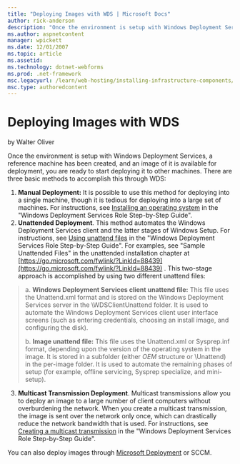 ```yaml
---
title: "Deploying Images with WDS | Microsoft Docs"
author: rick-anderson
description: "Once the environment is setup with Windows Deployment Services, a reference machine has been created, and an image of it is available for deployment, you are..."
ms.author: aspnetcontent
manager: wpickett
ms.date: 12/01/2007
ms.topic: article
ms.assetid: 
ms.technology: dotnet-webforms
ms.prod: .net-framework
msc.legacyurl: /learn/web-hosting/installing-infrastructure-components/deploying-images-with-wds
msc.type: authoredcontent
---
```

Deploying Images with WDS
====================
by Walter Oliver

Once the environment is setup with Windows Deployment Services, a reference machine has been created, and an image of it is available for deployment, you are ready to start deploying it to other machines. There are three basic methods to accomplish this through WDS:

1. **Manual Deployment:** It is possible to use this method for deploying into a single machine, though it is tedious for deploying into a large set of machines. For instructions, see [Installing an operating system](http://technet2.microsoft.com/WindowsServer2008/en/library/7d837d88-6d8e-420c-b68f-a5b4baeb52481033.mspx#BKMK_PXEBooting) in the "Windows Deployment Services Role Step-by-Step Guide".
2. **Unattended Deployment**. This method automates the Windows Deployment Services client and the latter stages of Windows Setup. For instructions, see [Using unattend files](http://technet2.microsoft.com/WindowsServer2008/en/library/7d837d88-6d8e-420c-b68f-a5b4baeb52481033.mspx#BKMK_UsingUnattendFiles) in the "Windows Deployment Services Role Step-by-Step Guide". For examples, see "Sample Unattended Files" in the unattended installation chapter at [https://go.microsoft.com/fwlink/?LinkId=88439](https://go.microsoft.com/fwlink/?LinkId=88439) . This two-stage approach is accomplished by using two different unattend files:

> a. **Windows Deployment Services client unattend file:** This file uses the Unattend.xml format and is stored on the Windows Deployment Services server in the \WDSClientUnattend folder. It is used to automate the Windows Deployment Services client user interface screens (such as entering credentials, choosing an install image, and configuring the disk).  
>   
> b. **Image unattend file:** This file uses the Unattend.xml or Sysprep.inf format, depending upon the version of the operating system in the image. It is stored in a subfolder (either $OEM$ structure or \Unattend) in the per-image folder. It is used to automate the remaining phases of setup (for example, offline servicing, Sysprep specialize, and mini-setup).


3. **Multicast Transmission Deployment**. Multicast transmissions allow you to deploy an image to a large number of client computers without overburdening the network. When you create a multicast transmission, the image is sent over the network only once, which can drastically reduce the network bandwidth that is used. For instructions, see [Creating a multicast transmission](http://technet2.microsoft.com/WindowsServer2008/en/library/7d837d88-6d8e-420c-b68f-a5b4baeb52481033.mspx#BKMK_MulticastDS) in the "Windows Deployment Services Role Step-by-Step Guide".

You can also deploy images through [Microsoft Deployment](https://technet.microsoft.com/en-us/solutionaccelerators/bb963909.aspx) or SCCM.
  